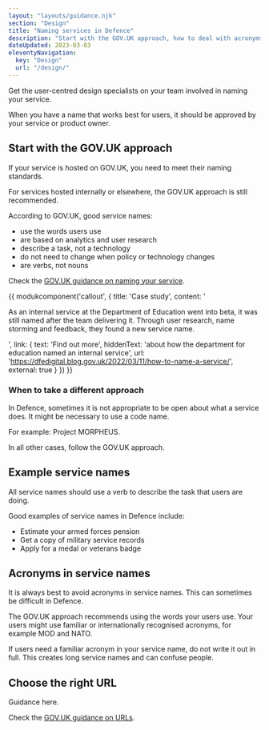 ```yaml
---
layout: "layouts/guidance.njk"
section: "Design"
title: "Naming services in Defence"
description: "Start with the GOV.UK approach, how to deal with acronyms in Defence and find examples of good service names."
dateUpdated: 2023-03-03
eleventyNavigation:
  key: "Design"
  url: "/design/"
---
```


Get the user-centred design specialists on your team involved in naming your service. 

When you have a name that works best for users, it should be approved by your service or product owner.

## Start with the GOV.UK approach

If your service is hosted on GOV.UK, you need to meet their naming standards. 

For services hosted internally or elsewhere, the GOV.UK approach is still recommended.

According to GOV.UK, good service names:

- use the words users use
- are based on analytics and user research
- describe a task, not a technology
- do not need to change when policy or technology changes
- are verbs, not nouns

Check the [GOV.UK guidance on naming your service](https://www.gov.uk/service-manual/design/naming-your-service/).

{{ modukcomponent('callout', {
  title: 'Case study',
  content: '<p>As an internal service at the Department of Education went into beta, it was still named after the team delivering it. Through user research, name storming and feedback, they found a new service name.</p>',
  link: {
    text: 'Find out more',
    hiddenText: 'about how the department for education named an internal service',
    url: 'https://dfedigital.blog.gov.uk/2022/03/11/how-to-name-a-service/',
    external: true
  }
}) }}

### When to take a different approach

In Defence, sometimes it is not appropriate to be open about what a service does. It might be necessary to use a code name. 

For example: Project MORPHEUS. 

In all other cases, follow the GOV.UK approach. 

## Example service names 

All service names should use a verb to describe the task that users are doing. 

Good examples of service names in Defence include:

- Estimate your armed forces pension
- Get a copy of military service records
- Apply for a medal or veterans badge

## Acronyms in service names

It is always best to avoid acronyms in service names. This can sometimes be difficult in Defence. 

The GOV.UK approach recommends using the words your users use. Your users might use familiar or internationally recognised acronyms, for example MOD and NATO. 

If users need a familiar acronym in your service name, do not write it out in full. This creates long service names and can confuse people. 

## Choose the right URL

Guidance here. 

Check the [GOV.UK guidance on URLs](https://www.gov.uk/guidance/content-design/url-standards-for-gov-uk).



